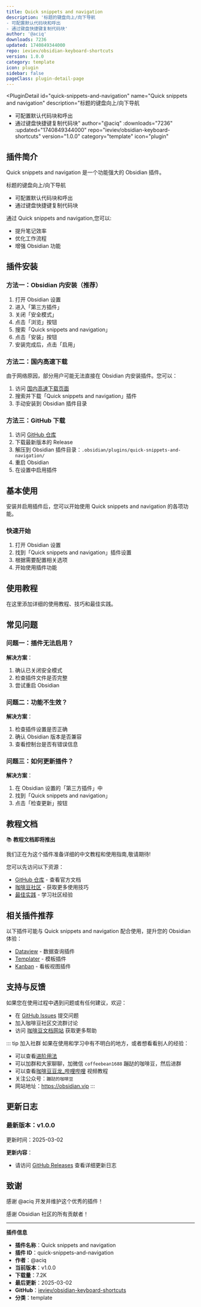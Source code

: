 ```yaml
---
title: Quick snippets and navigation
description: '标题的键盘向上/向下导航
- 可配置默认代码块和呼出
- 通过键盘快捷键复制代码块'
author: '@aciq'
downloads: 7236
updated: 1740849344000
repo: ieviev/obsidian-keyboard-shortcuts
version: 1.0.0
category: template
icon: plugin
sidebar: false
pageClass: plugin-detail-page
---
```


<PluginDetail
  id="quick-snippets-and-navigation"
  name="Quick snippets and navigation"
  description="标题的键盘向上/向下导航
- 可配置默认代码块和呼出
- 通过键盘快捷键复制代码块"
  author="@aciq"
  :downloads="7236"
  :updated="1740849344000"
  repo="ieviev/obsidian-keyboard-shortcuts"
  version="1.0.0"
  category="template"
  icon="plugin"
>

<!-- AUTO_GENERATED_START -->
## 插件简介

Quick snippets and navigation 是一个功能强大的 Obsidian 插件。

标题的键盘向上/向下导航
- 可配置默认代码块和呼出
- 通过键盘快捷键复制代码块

通过 Quick snippets and navigation,您可以:

- 提升笔记效率
- 优化工作流程
- 增强 Obsidian 功能

<!-- AUTO_GENERATED_END -->

<!-- AUTO_GENERATED_START -->
## 插件安装

### 方法一：Obsidian 内安装（推荐）

1. 打开 Obsidian 设置
2. 进入「第三方插件」
3. 关闭「安全模式」
4. 点击「浏览」按钮
5. 搜索「Quick snippets and navigation」
6. 点击「安装」按钮
7. 安装完成后，点击「启用」

### 方法二：国内高速下载

由于网络原因，部分用户可能无法直接在 Obsidian 内安装插件。您可以：

1. 访问 [国内高速下载页面](/zh/documentation/obsidian-plugins-download.html)
2. 搜索并下载「Quick snippets and navigation」插件
3. 手动安装到 Obsidian 插件目录

### 方法三：GitHub 下载

1. 访问 [GitHub 仓库](https://github.com/ieviev/obsidian-keyboard-shortcuts)
2. 下载最新版本的 Release
3. 解压到 Obsidian 插件目录：`.obsidian/plugins/quick-snippets-and-navigation/`
4. 重启 Obsidian
5. 在设置中启用插件

## 基本使用

安装并启用插件后，您可以开始使用 Quick snippets and navigation 的各项功能。

### 快速开始

1. 打开 Obsidian 设置
2. 找到「Quick snippets and navigation」插件设置
3. 根据需要配置相关选项
4. 开始使用插件功能

<!-- AUTO_GENERATED_END -->

<!-- CUSTOM_CONTENT_START:tutorial -->
## 使用教程

在这里添加详细的使用教程、技巧和最佳实践。

<!-- CUSTOM_CONTENT_END:tutorial -->

<!-- SHARED_CONTENT_START -->
## 常见问题

### 问题一：插件无法启用？

**解决方案**：
1. 确认已关闭安全模式
2. 检查插件文件是否完整
3. 尝试重启 Obsidian

### 问题二：功能不生效？

**解决方案**：
1. 检查插件设置是否正确
2. 确认 Obsidian 版本是否兼容
3. 查看控制台是否有错误信息

### 问题三：如何更新插件？

**解决方案**：
1. 在 Obsidian 设置的「第三方插件」中
2. 找到「Quick snippets and navigation」
3. 点击「检查更新」按钮

## 教程文档

📚 **教程文档即将推出**

我们正在为这个插件准备详细的中文教程和使用指南,敬请期待!

您可以先访问以下资源：
- [GitHub 仓库](https://github.com/ieviev/obsidian-keyboard-shortcuts) - 查看官方文档
- [咖啡豆社区](/zh/bases/) - 获取更多使用技巧
- [最佳实践](/zh/best-practices/) - 学习社区经验

## 相关插件推荐

以下插件可能与 Quick snippets and navigation 配合使用，提升您的 Obsidian 体验：

- [Dataview](/zh/plugins/dataview.html) - 数据查询插件
- [Templater](/zh/plugins/templater-obsidian.html) - 模板插件
- [Kanban](/zh/plugins/obsidian-kanban.html) - 看板视图插件

## 支持与反馈

如果您在使用过程中遇到问题或有任何建议，欢迎：

- 在 [GitHub Issues](https://github.com/ieviev/obsidian-keyboard-shortcuts/issues) 提交问题
- 加入咖啡豆社区交流群讨论
- 访问 [咖啡豆文档网站](https://obsidian.vip) 获取更多帮助

::: tip 加入社群
如果在使用和学习中有不明白的地方，或者想看看别人的经验：
- 可以查看[进阶用法](/zh/advanced)
- 可以加群和大家聊聊，加微信 `coffeebean1688` 蹦跶的咖啡豆，然后进群
- 可以查看[咖啡豆豆龙_哔哩哔哩](https://space.bilibili.com/618777356) 视频教程
- 关注公众号：`蹦跶的咖啡豆`
- 网站地址：https://obsidian.vip
:::
<!-- SHARED_CONTENT_END -->

<!-- AUTO_GENERATED_START -->
## 更新日志

### 最新版本：v1.0.0

更新时间：2025-03-02

**更新内容**：
- 请访问 [GitHub Releases](https://github.com/ieviev/obsidian-keyboard-shortcuts/releases) 查看详细更新日志

## 致谢

感谢 @aciq 开发并维护这个优秀的插件！

感谢 Obsidian 社区的所有贡献者！

---

**插件信息**
- **插件名称**：Quick snippets and navigation
- **插件 ID**：quick-snippets-and-navigation
- **作者**：@aciq
- **当前版本**：v1.0.0
- **下载量**：7.2K
- **最后更新**：2025-03-02
- **GitHub**：[ieviev/obsidian-keyboard-shortcuts](https://github.com/ieviev/obsidian-keyboard-shortcuts)
- **分类**：template
<!-- AUTO_GENERATED_END -->

</PluginDetail>

